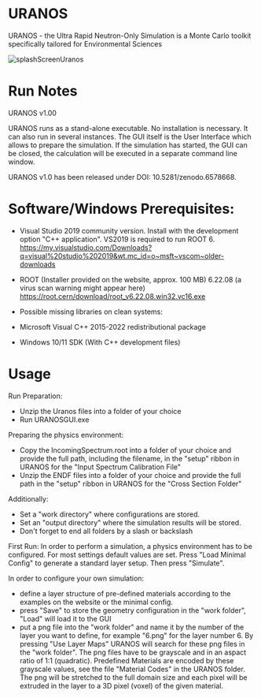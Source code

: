 # URANOS
URANOS - the Ultra Rapid Neutron-Only Simulation is a Monte Carlo toolkit specifically tailored for Environmental Sciences

![splashScreenUranos](https://user-images.githubusercontent.com/106179070/170102368-93e66f49-12ab-44a9-860a-2bd1977f715c.jpg)

# Run Notes
URANOS v1.00

URANOS runs as a stand-alone executable. No installation is necessary. 
It can also run in several instances. The GUI itself is the User Interface which allows to prepare the simulation. If the simulation has started, the GUI can be closed, the calculation will be executed in a separate command line window.

URANOS v1.0 has been released under DOI: 10.5281/zenodo.6578668.

# Software/Windows Prerequisites:

- Visual Studio 2019 community version. Install with the development option "C++ application". VS2019 is required to run ROOT 6.
https://my.visualstudio.com/Downloads?q=visual%20studio%202019&wt.mc_id=o~msft~vscom~older-downloads
- ROOT (Installer provided on the website, approx. 100 MB) 6.22.08 (a virus scan warning might appear here)
https://root.cern/download/root_v6.22.08.win32.vc16.exe

- Possible missing libraries on clean systems:
- Microsoft Visual C++ 2015-2022 redistributional package
- Windows 10/11 SDK (With C++ development files)


# Usage
Run Preparation:
- Unzip the Uranos files into a folder of your choice
- Run URANOSGUI.exe

Preparing the physics environment:
- Copy the IncomingSpectrum.root into a folder of your choice and provide the full path, including the filename, in the "setup" ribbon in URANOS for the "Input Spectrum Calibration File"
- Unzip the ENDF files into a folder of your choice and provide the full path in the "setup" ribbon in URANOS for the "Cross Section Folder"

Additionally:
- Set a "work directory" where configurations are stored. 
- Set an "output directory" where the simulation results will be stored. 
- Don't forget to end all folders by a slash or backslash

First Run:
In order to perform a simulation, a physics environment has to be configured.
For most settings default values are set. Press "Load Minimal Config" to generate a standard layer setup. Then press "Simulate".

In order to configure your own simulation:
- define a layer structure of pre-defined materials according to the examples on the website or the minimal config. 
- press "Save" to store the geometry configuration in the "work folder", "Load" will load it to the GUI 
- put a png file into the "work folder" and name it by the number of the layer you want to define, for example "6.png" for the layer number 6.
 By pressing "Use Layer Maps" URANOS will search for these png files in the "work folder".
 The png files have to be grayscale and in an aspact ratio of 1:1 (quadratic). Predefined Materials are encoded by these grayscale values, see the file "Material Codes" in the URANOS folder.
 The png will be stretched to the full domain size and each pixel will be extruded in the layer to a 3D pixel (voxel) of the given material.



